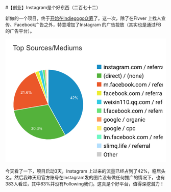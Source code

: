 #【创业】Instagram是个好东西（二百七十二）

新做的一个项目，终于[开始在Indiegogo众筹](https://igg.me/at/slimq/x/17419383#/)了。这一次，除了在Fivver 上找人宣传、Facebook广告之外，特意增加了Instagram 的广告投放（其实也是通过FB 的广告平台）。

![](traffic-source.png)

今天看了一下，项目启动3天，Instagram 上过来的流量已经占到了42%，稳居头名。然后我昨天用官方账号在Instagram发的图片没有做任何推广的情况下，也有383人看过，其中83%并没有Following我们。这真是个好平台，值得深挖潜力！

